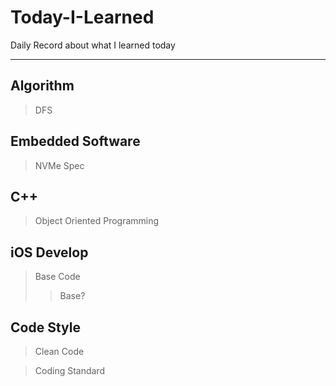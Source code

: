 # Today-I-Learned
Daily Record about what I learned today

-------------------

## Algorithm

> DFS

## Embedded Software

> NVMe Spec

## C++

> Object Oriented Programming



## iOS Develop
> Base Code 
>> Base?

## Code Style

> Clean Code

> Coding Standard

